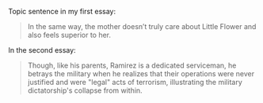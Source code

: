 Topic sentence in my first essay:

>In the same way, the mother doesn’t truly care about Little Flower and also feels superior to her.

In the second essay:

>Though, like his parents, Ramirez is a dedicated serviceman, he betrays the military when he realizes that their operations were never justified and were "legal" acts of terrorism, illustrating the military dictatorship's collapse from within.